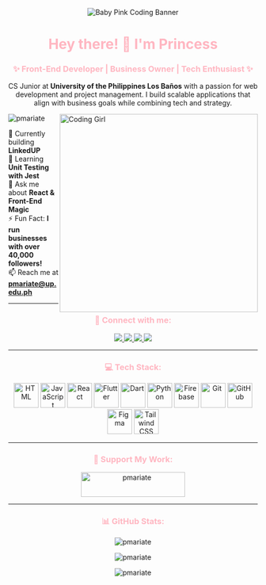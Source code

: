 <!-- Baby Pink Programmer Aesthetic ✨ -->
<p align="center">
  <img src="https://media2.giphy.com/media/v1.Y2lkPTc5MGI3NjExcGZ4cHljem4xY2xyNGc3MXhnODlvaWE3c3YyY216dWNzMDVvbDJ2MiZlcD12MV9pbnRlcm5hbF9naWZfYnlfaWQmY3Q9Zw/137EaR4vAOCn1S/giphy.gif"
alt="Baby Pink Coding Banner">
</p>

<h1 align="center" style="color:#ffb6c1;">Hey there! 💖 I'm Princess</h1>
<h3 align="center" style="color:#ffb6c1;">✨ Front-End Developer | Business Owner | Tech Enthusiast ✨</h3>

<p align="center">
  CS Junior at <b>University of the Philippines Los Baños</b> with a passion for web development and project management. I build scalable applications that align with business goals while combining tech and strategy.
</p>

<img align="right" alt="Coding Girl" width="400" src="https://media.giphy.com/media/MIGbtLZoVjbl0bYbAd/giphy.gif">

<p align="left"> 
  <img src="https://komarev.com/ghpvc/?username=pmariate&label=Profile%20views&color=ffb6c1&style=flat" alt="pmariate" /> 
</p>

🔭 Currently building **LinkedUP**  
🌱 Learning **Unit Testing with Jest**  
💬 Ask me about **React & Front-End Magic**  
⚡ Fun Fact: **I run businesses with over 40,000 followers!**  
📫 Reach me at **pmariate@up.edu.ph**  

---

<h3 align="center" style="color:#ffb6c1;">🚀 Connect with me:</h3>
<p align="center">
  <a href="https://linkedin.com/in/princessariate" target="blank">
    <img src="https://img.shields.io/badge/-LinkedIn-ffb6c1?style=for-the-badge&logo=linkedin&logoColor=white" />
  </a>
  <a href="https://fb.com/princess.joy.ariate" target="blank">
    <img src="https://img.shields.io/badge/-Facebook-ffb6c1?style=for-the-badge&logo=facebook&logoColor=white" />
  </a>
  <a href="https://instagram.com/mozzarella_cess" target="blank">
    <img src="https://img.shields.io/badge/-Instagram-ffb6c1?style=for-the-badge&logo=instagram&logoColor=white" />
  </a>
  <a href="mailto:pmariate@up.edu.ph">
    <img src="https://img.shields.io/badge/-Email-ffb6c1?style=for-the-badge&logo=gmail&logoColor=white" />
  </a>
</p>

---

<h3 align="center" style="color:#ffb6c1;">💻 Tech Stack:</h3>
<p align="center">
  <img src="https://media.giphy.com/media/ln7z2eWriiQAllfVcn/giphy.gif" width="50" alt="HTML">
  <img src="https://media.giphy.com/media/fsEaZldNC8A1PJ3mwp/giphy.gif" width="50" alt="JavaScript">
  <img src="https://upload.wikimedia.org/wikipedia/commons/a/a7/React-icon.svg" width="50" alt="React">
  <img src="https://cdn.jsdelivr.net/gh/devicons/devicon/icons/flutter/flutter-original.svg" width="50" alt="Flutter">
  <img src="https://cdn.jsdelivr.net/gh/devicons/devicon/icons/dart/dart-original.svg" width="50" alt="Dart">
  <img src="https://cdn.jsdelivr.net/gh/devicons/devicon/icons/python/python-original.svg" width="50" alt="Python">
  <img src="https://cdn.jsdelivr.net/gh/devicons/devicon/icons/firebase/firebase-plain.svg" width="50" alt="Firebase">
  <img src="https://cdn.jsdelivr.net/gh/devicons/devicon/icons/git/git-original.svg" width="50" alt="Git">
  <img src="https://cdn.jsdelivr.net/gh/devicons/devicon/icons/github/github-original.svg" width="50" alt="GitHub">
  <img src="https://cdn.jsdelivr.net/gh/devicons/devicon/icons/figma/figma-original.svg" width="50" alt="Figma">
  <img src="https://cdn.jsdelivr.net/gh/devicons/devicon/icons/tailwindcss/tailwindcss-original.svg" width="50" alt="Tailwind CSS">
</p>

---

<h3 align="center" style="color:#ffb6c1;">💖 Support My Work:</h3>
<p align="center">
  <a href="https://www.buymeacoffee.com/pmariate">
    <img src="https://cdn.buymeacoffee.com/buttons/v2/default-pink.png" height="50" width="210" alt="pmariate" />
  </a>
</p>

---

<h3 align="center" style="color:#ffb6c1;">📊 GitHub Stats:</h3>
<p align="center">
  <img src="https://github-readme-stats.vercel.app/api/top-langs?username=pmariate&show_icons=true&locale=en&layout=compact&theme=tokyonight&title_color=ffb6c1&text_color=ffb6c1" alt="pmariate" />
</p>

<p align="center">
  <img src="https://github-readme-stats.vercel.app/api?username=pmariate&show_icons=true&locale=en&theme=tokyonight&title_color=ffb6c1&text_color=ffb6c1" alt="pmariate" />
</p>

<p align="center">
  <img src="https://github-readme-streak-stats.herokuapp.com/?user=pmariate&theme=tokyonight&ring=ffb6c1&fire=ffb6c1&currStreakLabel=ffb6c1" alt="pmariate" />
</p>
